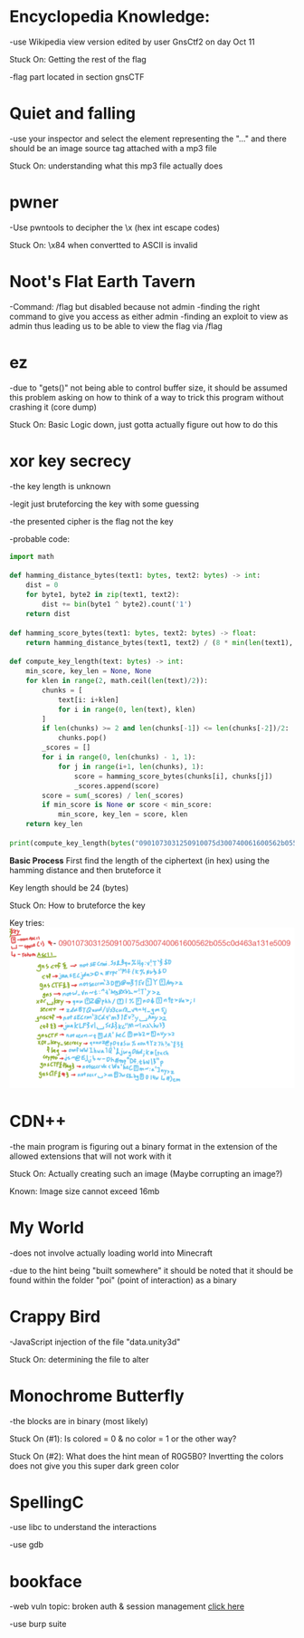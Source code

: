 # Encyclopedia Knowledge:
-use Wikipedia view version edited by user GnsCtf2 on day Oct 11

Stuck On: Getting the rest of the flag

-flag part located in section gnsCTF

# Quiet and falling
-use your inspector and select the element representing the "..." and there
should be an image source tag attached with a mp3 file
  
Stuck On: understanding what this mp3 file actually does

# pwner
-Use pwntools to decipher the \x (hex int escape codes) 
  
Stuck On: \x84 when convertted to ASCII is invalid

# Noot's Flat Earth Tavern
-Command: /flag but disabled because not admin
-finding the right command to give you access as either admin
-finding an exploit to view as admin thus leading us to be able to view
the flag via /flag

# ez
-due to "gets()" not being able to control buffer size, it should be assumed
this problem asking on how to think of a way to trick this program without
crashing it (core dump)
  
Stuck On: Basic Logic down, just gotta actually figure out how to do this

# xor key secrecy
-the key length is unknown

-legit just bruteforcing the key with some guessing

-the presented cipher is the flag not the key

-probable code:
```python
import math

def hamming_distance_bytes(text1: bytes, text2: bytes) -> int:
    dist = 0
    for byte1, byte2 in zip(text1, text2):
        dist += bin(byte1 ^ byte2).count('1')
    return dist
    
def hamming_score_bytes(text1: bytes, text2: bytes) -> float:
    return hamming_distance_bytes(text1, text2) / (8 * min(len(text1), len(text2)))

def compute_key_length(text: bytes) -> int:
    min_score, key_len = None, None
    for klen in range(2, math.ceil(len(text)/2)):
        chunks = [
            text[i: i+klen]
            for i in range(0, len(text), klen)
        ]
        if len(chunks) >= 2 and len(chunks[-1]) <= len(chunks[-2])/2:
            chunks.pop()
        _scores = []
        for i in range(0, len(chunks) - 1, 1):
            for j in range(i+1, len(chunks), 1):
                score = hamming_score_bytes(chunks[i], chunks[j])
                _scores.append(score)
        score = sum(_scores) / len(_scores)
        if min_score is None or score < min_score:
            min_score, key_len = score, klen
    return key_len
    
print(compute_key_length(bytes("0901073031250910075d300740061600562b055c0d463a131e5009", 'utf-8')))
```
  
**Basic Process** First find the length of the ciphertext (in hex) using the hamming distance and then bruteforce it  

Key length should be 24 (bytes)
  
Stuck On: How to bruteforce the key

Key tries:
![](images/41C73761-7A42-4EAE-BC04-CF29801C62D8.jpeg)
  
  
# CDN++
-the main program is figuring out a binary format in the extension of the allowed
extensions that will not work with it
  
Stuck On: Actually creating such an image (Maybe corrupting an image?)
  
Known: Image size cannot exceed 16mb

# My World
-does not involve actually loading world into Minecraft
  
-due to the hint being "built somewhere" it should be noted that it should be found
within the folder "poi" (point of interaction) as a binary

# Crappy Bird
-JavaScript injection of the file "data.unity3d"
  
Stuck On: determining the file to alter

# Monochrome Butterfly
-the blocks are in binary (most likely)
  
Stuck On (#1): Is colored = 0 & no color = 1 or the other way?
  
Stuck On (#2): What does the hint mean of R0G5B0? Invertting the colors does not give
you this super dark green color

# SpellingC
-use libc to understand the interactions
  
-use gdb

# bookface
-web vuln topic: broken auth & session management [click here](https://cwe.mitre.org/data/definitions/724.html)

-use burp suite

